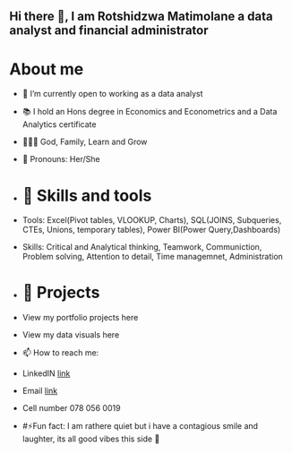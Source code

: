## Hi there 👋, I am Rotshidzwa Matimolane a data analyst and financial administrator

# About me 

- 🔭 I’m currently open to working as a data analyst
- 📚 I hold an Hons degree in Economics and Econometrics and a Data Analytics certificate
- 👨‍👧‍👦 God, Family, Learn and Grow
- 💄 Pronouns: Her/She

- # 🧰 Skills and tools

- Tools: Excel(Pivot tables, VLOOKUP, Charts), SQL(JOINS, Subqueries, CTEs, Unions, temporary tables), Power BI(Power Query,Dashboards)
- Skills: Critical and Analytical thinking, Teamwork, Communiction, Problem solving, Attention to detail, Time managemnet, Administration

- # 📁 Projects

- View my portfolio projects here 
- View my data visuals here

- 📫 How to reach me:

- LinkedIN [link](https://www.linkedin.com/in/rotshidzwa-ramabulana-matimolane/)

- Email [link](rachelramabulana@gmail.com)
  
- Cell number 078 056 0019

- #⚡Fun fact: I am rathere quiet but i have a contagious smile and laughter, its all good vibes this side 💃

